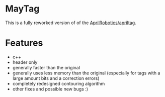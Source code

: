 # MayTag

This is a fully reworked version of of the [AprilRobotics/apriltag](https://github.com/AprilRobotics/apriltag).


# Features
* с++
* header only
* generally faster than the original
* generally uses less memory than the original (especially for tags with a large amount bits and a correction errors)
* completely redesigned contouring algorithm
* other fixes and possible new bugs :)
